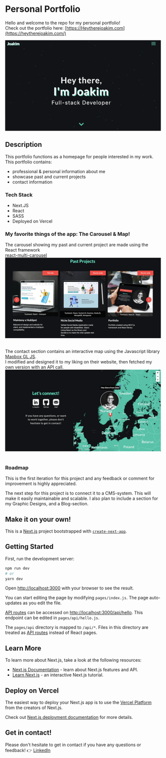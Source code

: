 #  Personal Portfolio


Hello and welcome to the repo for my personal portfolio! </br>
Check out the portfolio here: [https://Heytherejoakim.com](https://heytherejoakim.com/)

<kbd> ![print screen of portfolio header](/public/read-me/header.png) </kbd>

## Description

This portfolio functions as a homepage for people interested in my work. </br>
This portfolio contains:

- professional & personal information about me
- showcase past and current projects
- contact information

### Tech Stack

- Next.JS
- React 
- SASS
- Deployed on Vercel

### My favorite things of the app: The Carousel & Map! &nbsp;

The carousel showing my past and current project are made using the React framework </br>
[react-multi-carousel](https://www.npmjs.com/package/react-multi-carousel)
<kbd> ![print screen of the project-carousel](/public/read-me/carousel.png) </kbd>
&nbsp;
&nbsp;

The contact section contains an interactive map using the Javascript library [Mapbox GL JS](https://docs.mapbox.com/mapbox-gl-js/api/). </br> 
I modified and designed it to my liking on their website, then fetched my own version with an API call.
<kbd> ![print screen of map from contact-section](/public/read-me/map.png) </kbd>
&nbsp;
&nbsp;

### Roadmap

This is the first iteration for this project and any feedback or comment for improvement is highly appreciated.

The next step for this project is to connect it to a CMS-system. This will make it easily maintainable and scalable. I also plan to include a section for my Graphic Designs, and a Blog-section. 

## Make it on your own! 

This is a [Next.js](https://nextjs.org/) project bootstrapped with [`create-next-app`](https://github.com/vercel/next.js/tree/canary/packages/create-next-app).

## Getting Started

First, run the development server:

```bash
npm run dev
# or
yarn dev
```

Open [http://localhost:3000](http://localhost:3000) with your browser to see the result.

You can start editing the page by modifying `pages/index.js`. The page auto-updates as you edit the file.

[API routes](https://nextjs.org/docs/api-routes/introduction) can be accessed on [http://localhost:3000/api/hello](http://localhost:3000/api/hello). This endpoint can be edited in `pages/api/hello.js`.

The `pages/api` directory is mapped to `/api/*`. Files in this directory are treated as [API routes](https://nextjs.org/docs/api-routes/introduction) instead of React pages.

## Learn More

To learn more about Next.js, take a look at the following resources:

- [Next.js Documentation](https://nextjs.org/docs) - learn about Next.js features and API.
- [Learn Next.js](https://nextjs.org/learn) - an interactive Next.js tutorial.

## Deploy on Vercel

The easiest way to deploy your Next.js app is to use the [Vercel Platform](https://vercel.com/import?utm_medium=default-template&filter=next.js&utm_source=create-next-app&utm_campaign=create-next-app-readme) from the creators of Next.js.

Check out [Next.js deployment documentation](https://nextjs.org/docs/deployment) for more details.

## Get in contact! 

Please don't hesitate to get in contact if you have any questions or feedback! 
👉 <a href="https://linkedin.com/in/joakim-per-oskar-andersson/">LinkedIn</a>